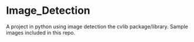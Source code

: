 # Image_Detection
A project in python using image detection the cvlib package/library.  Sample images included in this repo.
